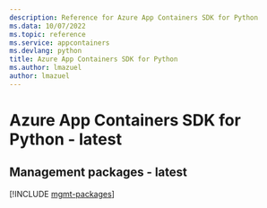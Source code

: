 ```yaml
---
description: Reference for Azure App Containers SDK for Python
ms.data: 10/07/2022
ms.topic: reference
ms.service: appcontainers
ms.devlang: python
title: Azure App Containers SDK for Python
ms.author: lmazuel
author: lmazuel
---
```

# Azure App Containers SDK for Python - latest

## Management packages - latest
[!INCLUDE [mgmt-packages](app-containers-mgmt-index.md)]